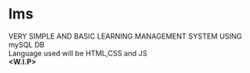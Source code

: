 # lms
VERY SIMPLE AND BASIC LEARNING MANAGEMENT SYSTEM USING mySQL DB<br>
Language used will be HTML,CSS and JS<br>
<strong><W.I.P></strong>
